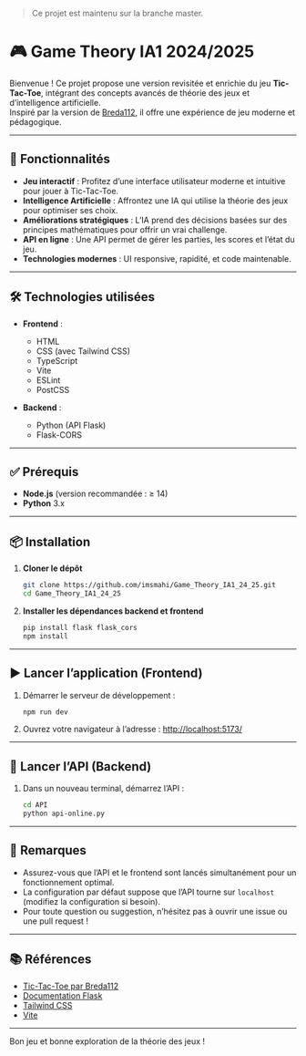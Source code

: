 > Ce projet est maintenu sur la branche master.

# 🎮 Game Theory IA1 2024/2025

Bienvenue ! Ce projet propose une version revisitée et enrichie du jeu **Tic-Tac-Toe**, intégrant des concepts avancés de théorie des jeux et d’intelligence artificielle.  
Inspiré par la version de [Breda112](https://github.com/Breda112/tic-tac-tow-game), il offre une expérience de jeu moderne et pédagogique.

---

## 🚀 Fonctionnalités

- **Jeu interactif** : Profitez d’une interface utilisateur moderne et intuitive pour jouer à Tic-Tac-Toe.
- **Intelligence Artificielle** : Affrontez une IA qui utilise la théorie des jeux pour optimiser ses choix.
- **Améliorations stratégiques** : L’IA prend des décisions basées sur des principes mathématiques pour offrir un vrai challenge.
- **API en ligne** : Une API permet de gérer les parties, les scores et l’état du jeu.
- **Technologies modernes** : UI responsive, rapidité, et code maintenable.

---

## 🛠️ Technologies utilisées

- **Frontend** :  
  - HTML  
  - CSS (avec Tailwind CSS)  
  - TypeScript  
  - Vite  
  - ESLint  
  - PostCSS

- **Backend** :  
  - Python (API Flask)  
  - Flask-CORS

---

## ✅ Prérequis

- **Node.js** (version recommandée : ≥ 14)
- **Python** 3.x

---

## 📦 Installation

1. **Cloner le dépôt**
   ```bash
   git clone https://github.com/imsmahi/Game_Theory_IA1_24_25.git
   cd Game_Theory_IA1_24_25
   ```

2. **Installer les dépendances backend et frontend**
   ```bash
   pip install flask flask_cors
   npm install
   ```

---

## ▶️ Lancer l’application (Frontend)

1. Démarrer le serveur de développement :
   ```bash
   npm run dev
   ```
2. Ouvrez votre navigateur à l’adresse : [http://localhost:5173/](http://localhost:5173/)

---

## 🤖 Lancer l’API (Backend)

1. Dans un nouveau terminal, démarrez l’API :
   ```bash
   cd API
   python api-online.py
   ```

---

## 📝 Remarques

- Assurez-vous que l’API et le frontend sont lancés simultanément pour un fonctionnement optimal.
- La configuration par défaut suppose que l’API tourne sur `localhost` (modifiez la configuration si besoin).
- Pour toute question ou suggestion, n’hésitez pas à ouvrir une issue ou une pull request !

---

## 📚 Références

- [Tic-Tac-Toe par Breda112](https://github.com/Breda112/tic-tac-tow-game)
- [Documentation Flask](https://flask.palletsprojects.com/)
- [Tailwind CSS](https://tailwindcss.com/)
- [Vite](https://vitejs.dev/)

---

Bon jeu et bonne exploration de la théorie des jeux !
